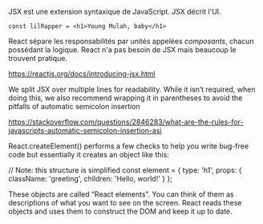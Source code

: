 JSX est une extension syntaxique de JavaScript.
JSX décrit l'UI.

`const lilRapper = <h1>Young Mulah, baby</h1>`

React sépare les responsabilités par unités appelées *composants*, chacun possédant la logique.
React n'a pas besoin de JSX mais beaucoup le trouvent pratique.

https://reactjs.org/docs/introducing-jsx.html

We split JSX over multiple lines for readability. While it isn’t required, when doing this, we also recommend wrapping it in parentheses to avoid the pitfalls of automatic semicolon insertion

https://stackoverflow.com/questions/2846283/what-are-the-rules-for-javascripts-automatic-semicolon-insertion-asi

React.createElement() performs a few checks to help you write bug-free code but essentially it creates an object like this:

// Note: this structure is simplified
const element = {
  type: 'h1',
  props: {
    className: 'greeting',
    children: 'Hello, world!'
  }
};

These objects are called “React elements”. You can think of them as descriptions of what you want to see on the screen. React reads these objects and uses them to construct the DOM and keep it up to date.

